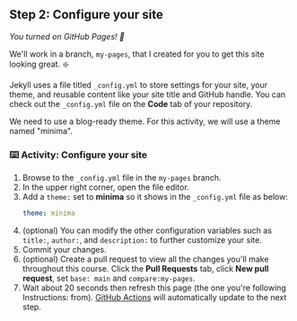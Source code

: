 <!--
  <<< Author notes: Step 2 >>>
  Start this step by acknowledging the previous step.
  Define terms and link to docs.github.com.
  Historic note: previous version checked for empty pull request, changed to the correct theme `minima`.
-->

## Step 2: Configure your site

_You turned on GitHub Pages! :tada:_

We'll work in a branch, `my-pages`, that I created for you to get this site looking great. :sparkle:

Jekyll uses a file titled `_config.yml` to store settings for your site, your theme, and reusable content like your site title and GitHub handle. You can check out the `_config.yml` file on the **Code** tab of your repository.

We need to use a blog-ready theme. For this activity, we will use a theme named "minima".

### :keyboard: Activity: Configure your site

1. Browse to the `_config.yml` file in the `my-pages` branch.
1. In the upper right corner, open the file editor.
1. Add a `theme:` set to **minima** so it shows in the `_config.yml` file as below:
   ```yml
   theme: minima
   ```
1. (optional) You can modify the other configuration variables such as `title:`, `author:`, and `description:` to further customize your site.
1. Commit your changes.
1. (optional) Create a pull request to view all the changes you'll make throughout this course. Click the **Pull Requests** tab, click **New pull request**, set `base: main` and `compare:my-pages`.
1. Wait about 20 seconds then refresh this page (the one you're following Instructions: from). [GitHub Actions](https://docs.github.com/en/actions) will automatically update to the next step.

